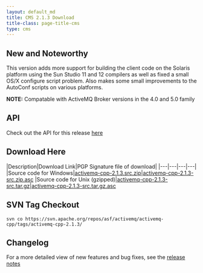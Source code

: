 ```yaml
---
layout: default_md
title: CMS 2.1.3 Download
title-class: page-title-cms
type: cms
---
```


New and Noteworthy
------------------

This version adds more support for building the client code on the Solaris platform using the Sun Studio 11 and 12 compilers as well as fixed a small OS/X configure script problem. Also makes some small improvements to the AutoConf scripts on various platforms.

**NOTE:** Compatable with ActiveMQ Broker versions in the 4.0 and 5.0 family

API
---

Check out the API for this release [here](http://activemq.apache.org/cms/api_docs/activemqcpp-2.1.1)

Download Here
-------------

|Description|Download Link|PGP Signature file of download|
|---|---|---|---|
|Source code for Windows|[activemq-cpp-2.1.3.src.zip](http://archive.apache.org/dist/activemq/activemq-cpp/source/activemq-cpp-2.1.3-src.zip)|[activemq-cpp-2.1.3-src.zip.asc](http://archive.apache.org/dist/activemq/activemq-cpp/source/activemq-cpp-2.1.3-src.zip.asc)
|Source code for Unix (gzipped)|[activemq-cpp-2.1.3-src.tar.gz](http://archive.apache.org/dist/activemq/activemq-cpp/source/activemq-cpp-2.1.3-src.tar.gz)|[activemq-cpp-2.1.3-src.tar.gz.asc](http://archive.apache.org/dist/activemq/activemq-cpp/source/activemq-cpp-2.1.3-src.tar.gz.asc)

SVN Tag Checkout
----------------
```
svn co https://svn.apache.org/repos/asf/activemq/activemq-cpp/tags/activemq-cpp-2.1.3/
```

Changelog
---------

For a more detailed view of new features and bug fixes, see the [release notes](https://issues.apache.org/jira/secure/ReleaseNote.jspa?projectId=12311207&version=12315648)

